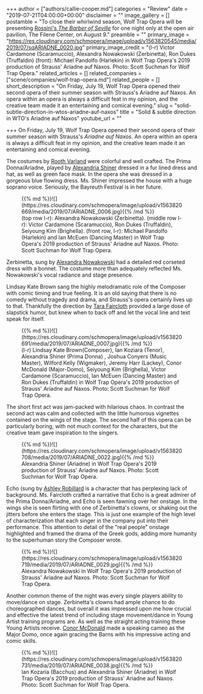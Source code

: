 +++
author = ["authors/callie-cooper.md"]
categories = "Review"
date = "2019-07-21T04:00:00+00:00"
disclaimer = ""
image_gallery = []
postamble = "To close their whirlwind season, Wolf Trap Opera will be presenting [Rossini's _The Barber of Seville_](https://www.wolftrap.org/calendar/performance/19filene/0809show19.aspx) for one night only at the open air pavilion, The Filene Center, on August 9."
preamble = ""
primary_image = "https://res.cloudinary.com/schmopera/image/upload/v1563820545/media/2019/07/sqARIADNE_0020.jpg"
primary_image_credit = "(l-r) Victor Cardamone (Scaramuccio), Alexandra Nowakowski (Zerbinetta), Ron Dukes (Truffaldin) (front): Michael Pandolfo (Harlekin) in Wolf Trap Opera's 2019 production of Strauss' Ariadne auf Naxos. Photo: Scott Suchman for Wolf Trap Opera."
related_articles = []
related_companies = ["scene/companies/wolf-trap-opera.md"]
related_people = []
short_description = "On Friday, July 19, Wolf Trap Opera opened their second opera of their summer season with Strauss's Ariadne auf Naxos. An opera within an opera is always a difficult feat in my opinion, and the creative team made it an entertaining and comical evening."
slug = "solid-subtle-direction-in-wtos-ariadne-auf-naxos"
title = "Solid & subtle direction in WTO's Ariadne auf Naxos"
youtube_url = ""

+++
On Friday, July 19, Wolf Trap Opera opened their second opera of their summer season with Strauss's _Ariadne auf Naxos_. An opera within an opera is always a difficult feat in my opinion, and the creative team made it an entertaining and comical evening.

The costumes by [Rooth Varland](https://www.roothvarland.net/) were colorful and well crafted. The Prima Donna/Ariadne, played by [Alexandria Shiner](https://opera.wolftrap.org/alexandria-shiner-soprano/) dressed in a fur lined dress and hat, as well as green face mask. In the opera she was dressed in a gorgeous blue flowing dress. Ms. Shiner impressed the house with a huge soprano voice. Seriously, the Bayreuth Festival is in her future.

<figure data-type="image">{{% md %}}![](https://res.cloudinary.com/schmopera/image/upload/v1563820669/media/2019/07/ARIADNE_0006.jpg){{% /md %}}

<figcaption>(top row l-r): Alexandra Nowakowski (Zerbinetta). (middle row l-r): Victor Cardamone (Scaramuccio), Ron Dukes (Truffaldin), Seiyoung Kim (Brighella). (front row, l-r): Michael Pandolfo (Harlekin) and Ian McEuen (Dancing Master) in Wolf Trap Opera's 2019 production of Strauss' Ariadne auf Naxos. Photo: Scott Suchman for Wolf Trap Opera.</figcaption>

</figure>

Zerbinetta, sung by [Alexandra Nowakowski](https://opera.wolftrap.org/alexandra-nowakowski-soprano/) had a detailed red corseted dress with a bonnet. The costume more than adequately reflected Ms. Nowakowski's vocal radiance and stage presence.

Lindsay Kate Brown sang the highly melodramatic role of the Composer with comic timing and true feeling. It is an old saying that there is no comedy without tragedy and drama, and Strauss's opera certainly lives up to that. Thankfully the direction by [Tara Faircloth](http://www.tarafaircloth.com/) provided a large dose of slapstick humor, but knew when to back off and let the vocal line and text speak for itself.

<figure data-type="image">{{% md %}}![](https://res.cloudinary.com/schmopera/image/upload/v1563820691/media/2019/07/ARIADNE_0007.jpg){{% /md %}}

<figcaption>(l-r) Lindsay Kate Brown(Composer), Ian Koziara (Tenor), Alexandria Shiner (Prima Donna) , Joshua Conyers (Music Master), Wilford Kelly (Wigmaker), Jeremy Harr (Lackey), Conor McDonald (Major-Domo), Seiyoung Kim (Brighella), Victor Cardamone (Scaramuccio), Ian McEuen (Dancing Master) and Ron Dukes (Truffaldin) in Wolf Trap Opera's 2019 production of Strauss' Ariadne auf Naxos. Photo: Scott Suchman for Wolf Trap Opera.</figcaption>

</figure>

The short first act was jam-packed with hilarious chaos. In contrast the second act was calm and collected with the little humorous vignettes contained on the wings of the stage. The second half of this opera can be particularly boring, with not much context for the characters, but the creative team gave inspiration to the singers. 

<figure data-type="image">{{% md %}}![](https://res.cloudinary.com/schmopera/image/upload/v1563820708/media/2019/07/ARIADNE_0022.jpg){{% /md %}}

<figcaption>Alexandria Shiner (Ariadne) in Wolf Trap Opera's 2019 production of Strauss' Ariadne auf Naxos. Photo: Scott Suchman for Wolf Trap Opera.</figcaption>

</figure>

Echo (sung by [Ashley Robillard](https://opera.wolftrap.org/ashley-robillard-soprano/) is a character that has perplexing lack of background. Ms. Faircloth crafted a narrative that Echo is a great admirer of the Prima Donna/Ariadne, and Echo is seen fawning over her onstage. In the wings she is seen flirting with one of Zerbinetta's clowns, or shaking out the jitters before she enters the stage. This is just one example of the high level of characterization that each singer in the company put into their performance. This attention to detail of the "real people" onstage highlighted and framed the drama of the Greek gods, adding more humanity to the superhuman story the Composer wrote.

<figure data-type="image">{{% md %}}![](https://res.cloudinary.com/schmopera/image/upload/v1563820719/media/2019/07/ARIADNE_0029.jpg){{% /md %}}

<figcaption>Alexandra Nowakowski in Wolf Trap Opera's 2019 production of Strauss' Ariadne auf Naxos. Photo: Scott Suchman for Wolf Trap Opera.</figcaption>

</figure>

Another common theme of the night was every single players ability to move/dance on stage. Zerbinetta's clowns had ample chance to do choreographed dances, but overall it was impressed upon me how crucial and effective the latest trend of including stage movement/dance in Young Artist training programs are. As well as the straight acting training these Young Artists receive. [Conor McDonald](https://opera.wolftrap.org/conor-mcdonald-baritone/) made a speaking cameo as the Major Domo, once again gracing the Barns with his impressive acting and comic skills.

<figure data-type="image">{{% md %}}![](https://res.cloudinary.com/schmopera/image/upload/v1563820731/media/2019/07/ARIADNE_0038.jpg){{% /md %}}

<figcaption>Ian Kozaria (Bacchus) and Alexandria Shiner (Ariadne) in Wolf Trap Opera's 2019 production of Strauss' Ariadne auf Naxos. Photo: Scott Suchman for Wolf Trap Opera.</figcaption>

</figure>